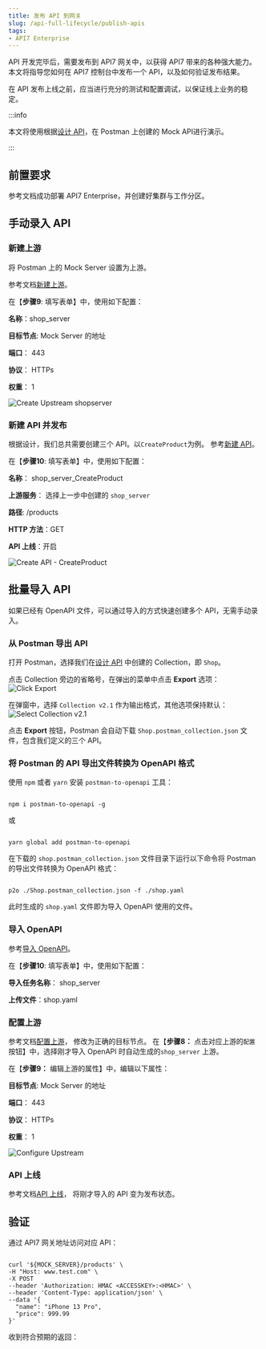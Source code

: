 ```yaml
---
title: 发布 API 到网关
slug: /api-full-lifecycle/publish-apis
tags:
- API7 Enterprise
---
```


API 开发完毕后，需要发布到 API7 网关中，以获得 API7 带来的各种强大能力。本文将指导您如何在 API7 控制台中发布一个 API，以及如何验证发布结果。

在 API 发布上线之前，应当进行充分的测试和配置调试，以保证线上业务的稳定。

:::info

本文将使用根据[设计 API](https://docs.apiseven.com/enterprise/api-full-lifecycle/design-apis)，在 Postman 上创建的 Mock API进行演示。

:::

## 前置要求

参考文档成功部署 API7 Enterprise，并创建好集群与工作分区。

## 手动录入 API

### 新建上游

将 Postman 上的 Mock Server 设置为上游。

参考文档[新建上游](https://docs.apiseven.com/enterprise/user-manual/cluster/upstream#%E6%96%B0%E5%BB%BA%E4%B8%8A%E6%B8%B8)。

在【**步骤9**: 填写表单】中，使用如下配置：

**名称**：shop_server

**目标节点**: Mock Server 的地址

**端口**： 443

**协议**： HTTPs

**权重**： 1

![Create Upstream shopserver](https://static.apiseven.com/uploads/2023/05/16/DxrmrWmF_createupstream-shop_server.png)

### 新建 API 并发布

根据设计，我们总共需要创建三个 API。以`CreateProduct`为例。
参考[新建 API](https://docs.apiseven.com/enterprise/user-manual/cluster/api#%E6%96%B0%E5%BB%BA-api)。

在【**步骤10**: 填写表单】中，使用如下配置：

**名称**： shop_server_CreateProduct

**上游服务**： 选择上一步中创建的 `shop_server`

**路径**:  /products

**HTTP 方法**：GET

**API 上线**：开启

![Create API - CreateProduct](https://static.apiseven.com/uploads/2023/05/16/ItYstSl6_createapi-createproduct.png)

## 批量导入 API 

如果已经有 OpenAPI 文件，可以通过导入的方式快速创建多个 API，无需手动录入。

### 从 Postman 导出 API

打开 Postman，选择我们在[设计 API](https://docs.apiseven.com/enterprise/api-full-lifecycle/design-apis) 中创建的 Collection，即 `Shop`。

点击 Collection 旁边的省略号，在弹出的菜单中点击 **Export** 选项：
![Click Export](https://static.apiseven.com/uploads/2023/05/04/soQWbadx_export-button.png)

在弹窗中，选择 `Collection v2.1` 作为输出格式，其他选项保持默认：
![Select Collection v2.1](https://static.apiseven.com/uploads/2023/05/04/8HCsyYvi_export-json.png)

点击 **Export** 按钮，Postman 会自动下载 `Shop.postman_collection.json` 文件，包含我们定义的三个 API。

### 将 Postman 的 API 导出文件转换为 OpenAPI 格式

使用 `npm` 或者 `yarn` 安装 `postman-to-openapi` 工具：

```shell

npm i postman-to-openapi -g

```

或

```shell

yarn global add postman-to-openapi

```

在下载的 `shop.postman_collection.json` 文件目录下运行以下命令将 Postman 的导出文件转换为 OpenAPI 格式：

```shell

p2o ./Shop.postman_collection.json -f ./shop.yaml

```

此时生成的 `shop.yaml` 文件即为导入 OpenAPI 使用的文件。

### 导入 OpenAPI

参考[导入 OpenAPI](https://docs.apiseven.com/enterprise/user-manual/cluster/api#%E6%96%B0%E5%BB%BA-api)。

在【**步骤10**: 填写表单】中，使用如下配置：

**导入任务名称**： shop_server

**上传文件**：shop.yaml


### 配置上游

参考文档[配置上游](https://docs.apiseven.com/enterprise/user-manual/cluster/upstream#%E9%85%8D%E7%BD%AE%E4%B8%8A%E6%B8%B8)， 修改为正确的目标节点。
在【**步骤8：** 点击对应上游的`配置`按钮】中，选择刚才导入 OpenAPI 时自动生成的`shop_server` 上游。

在【**步骤9：** 编辑上游的属性】中，编辑以下属性：

**目标节点**: Mock Server 的地址

**端口**： 443

**协议**： HTTPs

**权重**： 1

![Configure Upstream](https://static.apiseven.com/uploads/2023/05/16/P3IRzYFZ_configureupstream.png)

### API 上线

参考文档[API 上线](https://docs.apiseven.com/enterprise/user-manual/cluster/upstream#%E9%85%8D%E7%BD%AE%E4%B8%8A%E6%B8%B8)， 将刚才导入的 API 变为发布状态。

## 验证

通过 API7 网关地址访问对应 API：

```shell

curl '${MOCK_SERVER}/products' \
-H "Host: www.test.com" \
-X POST
--header 'Authorization: HMAC <ACCESSKEY>:<HMAC>' \
--header 'Content-Type: application/json' \
--data '{
  "name": "iPhone 13 Pro",
  "price": 999.99
}'

```

收到符合预期的返回：

```shell


```
